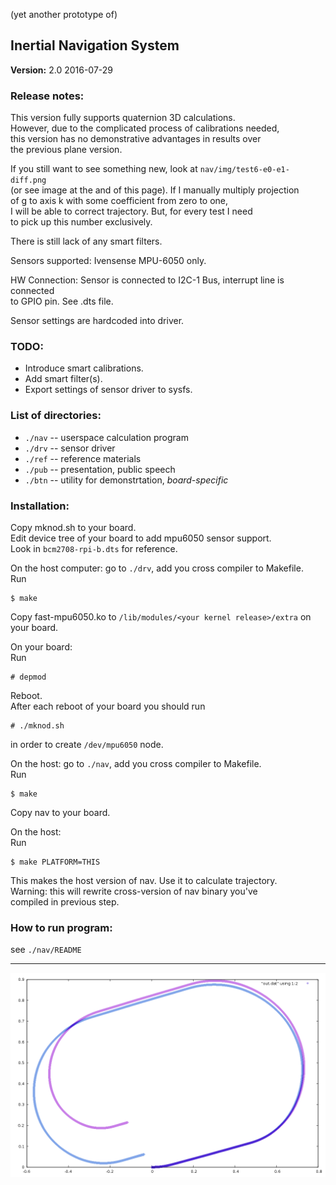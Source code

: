 (yet another prototype of)  
## Inertial Navigation System

**Version:** 2.0 2016-07-29

### Release notes:
This version fully supports quaternion 3D calculations.  
However, due to the complicated process of calibrations needed,  
this version has no demonstrative advantages in results over  
the previous plane version.  

If you still want to see something new, look at `nav/img/test6-e0-e1-diff.png`   
(or see image at the and of this page). If I manually multiply projection  
of g to axis k with some coefficient from zero to one,   
I will be able to correct trajectory. But, for every test I need   
to pick up this number exclusively.  

There is still lack of any smart filters.  

Sensors supported: Ivensense MPU-6050 only.  

HW Connection: Sensor is connected to I2C-1 Bus, interrupt line is connected  
to GPIO pin. See .dts file.  

Sensor settings are hardcoded into driver.  

### TODO:
* Introduce smart calibrations.
* Add smart filter(s).
* Export settings of sensor driver to sysfs.

### List of directories:
* `./nav` -- userspace calculation program
* `./drv` -- sensor driver
* `./ref` -- reference materials
* `./pub` -- presentation, public speech
* `./btn` -- utility for demonstrtation, *board-specific*

### Installation:
Copy mknod.sh to your board.  
Edit device tree of your board to add mpu6050 sensor support.   
Look in `bcm2708-rpi-b.dts` for reference.   

On the host computer: go to `./drv`, add you cross compiler to Makefile.  
Run  
``` 
$ make
```
Copy fast-mpu6050.ko to `/lib/modules/<your kernel release>/extra` on your board.   

On your board:  
Run  
```
# depmod
```
Reboot.  
After each reboot of your board you should run  
```
# ./mknod.sh
```
in order to create `/dev/mpu6050` node.  

On the host: go to `./nav`, add you cross compiler to Makefile.  
Run  
```
$ make
```
Copy nav to your board.  

On the host:  
Run  
```
$ make PLATFORM=THIS
```
This makes the host version of nav. Use it to calculate trajectory.  
Warning: this will rewrite cross-version of nav binary you've  
compiled in previous step.  

### How to run program:
see `./nav/README`

---
![test6-e0-e1-diff](./nav/img/test6-e0-e1-diff.png)
